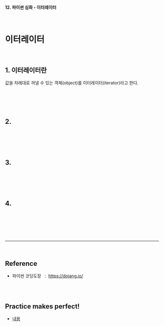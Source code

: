 <br>

#### 12. 파이썬 심화 - 이터레이터

<br>

# 이터레이터

<br>

## 1. 이터레이터란

값을 차례대로 꺼낼 수 있는 객체(object)를 이터레이터(iterator)라고 한다.

<br>

```py

```

<br>




## 2.

<br>

```py

```

<br>



## 3.

<br>

```py

```

<br>



## 4.

<br>

```py

```

<br>





<br>

---

<br>

## Reference <br>

- 파이썬 코딩도장 &nbsp; : &nbsp;<https://dojang.io/> <br>

<br>
<br>

## Practice makes perfect! <br>

- [내용](주소)